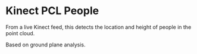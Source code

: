 # Kinect PCL People

From a live Kinect feed, this detects the location and height of people in the point cloud.

Based on ground plane analysis.
